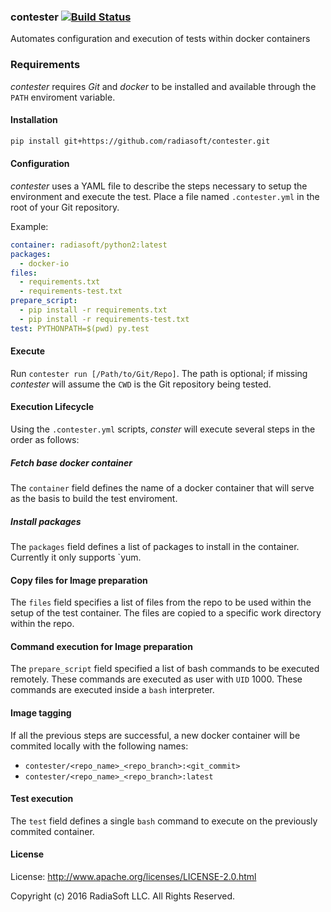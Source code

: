 ### contester [![Build Status](https://travis-ci.org/radiasoft/contester.svg?branch=master)](https://travis-ci.org/radiasoft/contester)

Automates configuration and execution of tests within docker containers

### Requirements

*contester* requires *Git* and *docker* to be installed and available through 
the `PATH` enviroment variable.

#### Installation

```sh
pip install git+https://github.com/radiasoft/contester.git
```

#### Configuration

*contester* uses a YAML file to describe the steps necessary to setup the
environment and execute the test. Place a file named `.contester.yml` in 
the root of your Git repository.

Example:

```yaml
container: radiasoft/python2:latest
packages:
  - docker-io
files:
  - requirements.txt
  - requirements-test.txt
prepare_script:
  - pip install -r requirements.txt
  - pip install -r requirements-test.txt
test: PYTHONPATH=$(pwd) py.test
```

#### Execute

Run `contester run [/Path/to/Git/Repo]`. The path is optional; if missing *contester* will assume the `CWD` is the Git repository being tested.

#### Execution Lifecycle

Using the `.contester.yml` scripts, *conster* will execute several steps in the order as follows:

##### Fetch base docker container

The `container` field defines the name of a docker container that will serve as the basis to build the test enviroment.
 
##### Install packages

The `packages` field defines a list of packages to install in the container. Currently it only supports `yum.

#### Copy files for Image preparation

The `files` field specifies a list of files from the repo to be used within the setup of the test container. The files are copied to a specific work directory within the repo.

#### Command execution for Image preparation

The `prepare_script` field specified a list of bash commands to be executed remotely. These commands are executed as user with `UID` 1000. These commands are executed inside a `bash` interpreter.

#### Image tagging

If all the previous steps are successful, a new docker container will be commited locally with the following names:

- `contester/<repo_name>_<repo_branch>:<git_commit>`
- `contester/<repo_name>_<repo_branch>:latest`

#### Test execution 

The `test` field defines a single `bash` command to execute on the previously commited container.

#### License

License: http://www.apache.org/licenses/LICENSE-2.0.html

Copyright (c) 2016 RadiaSoft LLC.  All Rights Reserved.
